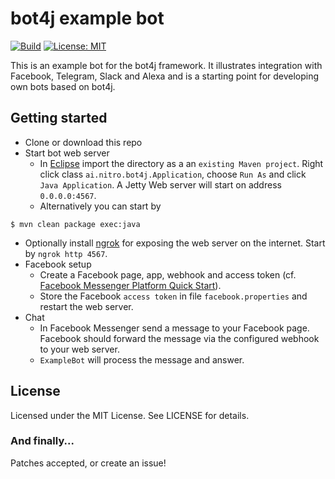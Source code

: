bot4j example bot
=================

[![Build](https://img.shields.io/travis/nitroventures/bot4j-example.svg)](https://travis-ci.org/nitroventures/bot4j-example)
[![License: MIT](https://img.shields.io/badge/License-MIT-yellow.svg)](https://opensource.org/licenses/MIT)

This is an example bot for the bot4j framework. It illustrates integration with Facebook, Telegram, Slack and Alexa and is a starting point for developing own bots based on bot4j.


Getting started
---------------

* Clone or download this repo
* Start bot web server
  * In [Eclipse](https://eclipse.org) import the directory as a an `existing Maven project`. Right click class `ai.nitro.bot4j.Application`, choose `Run As` and click `Java Application`. A Jetty Web server will start on address `0.0.0.0:4567`.
  * Alternatively you can start by

```
$ mvn clean package exec:java
```

* Optionally install [ngrok](https://ngrok.com) for exposing the web server on the internet. Start by `ngrok http 4567`.
* Facebook setup
   * Create a Facebook page, app, webhook and access token (cf. [Facebook Messenger Platform Quick Start](https://developers.facebook.com/docs/messenger-platform/guides/quick-start)).
   * Store the Facebook `access token` in file `facebook.properties` and restart the web server.
* Chat
  * In Facebook Messenger send a message to your Facebook page. Facebook should forward the message via the configured webhook to your web server.
  * `ExampleBot` will process the message and answer.


License
-------

Licensed under the MIT License. See LICENSE for details.

### And finally...

Patches accepted, or create an issue!
